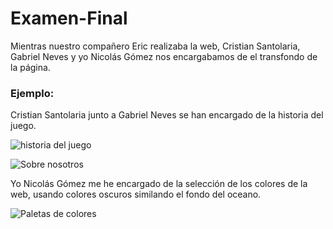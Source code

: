# Examen-Final
Mientras nuestro compañero Eric realizaba la web, Cristian Santolaria, Gabriel Neves y yo Nicolás Gómez nos encargabamos de el transfondo de la página.
### Ejemplo: ### 
Cristian Santolaria junto a Gabriel Neves se han encargado de la historia del juego.

![historia del juego](https://user-images.githubusercontent.com/73166385/117255032-742ec580-ae49-11eb-998f-fec444946577.PNG)

![Sobre nosotros](https://user-images.githubusercontent.com/73166385/117255561-12bb2680-ae4a-11eb-93f2-1a6760c60993.PNG)


Yo Nicolás Gómez me he encargado de la selección de los colores de la web, usando colores oscuros similando el fondo del oceano.


![Paletas de colores](https://user-images.githubusercontent.com/73166385/117256454-01bee500-ae4b-11eb-81ee-5823b932bf41.png)
